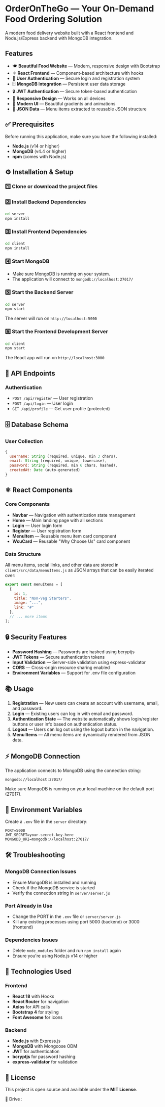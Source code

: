 # OrderOnTheGo — Your On-Demand Food Ordering Solution

A modern food delivery website built with a React frontend and Node.js/Express backend with MongoDB integration.

##  Features

- 🍽️ **Beautiful Food Website** — Modern, responsive design with Bootstrap
- ⚛️ **React Frontend** — Component-based architecture with hooks
- 🔐 **User Authentication** — Secure login and registration system
- 🗄️ **MongoDB Integration** — Persistent user data storage
- 🔒 **JWT Authentication** — Secure token-based authentication
- 📱 **Responsive Design** — Works on all devices
- 🎨 **Modern UI** — Beautiful gradients and animations
- 🔄 **JSON Data** — Menu items extracted to reusable JSON structure

## ✅ Prerequisites

Before running this application, make sure you have the following installed:

- **Node.js** (v14 or higher)
- **MongoDB** (v4.4 or higher)
- **npm** (comes with Node.js)

## ⚙️ Installation & Setup

### 1️⃣ Clone or download the project files

### 2️⃣ Install Backend Dependencies

```bash
cd server
npm install
```

### 3️⃣ Install Frontend Dependencies

```bash
cd client
npm install
```

### 4️⃣ Start MongoDB

- Make sure MongoDB is running on your system.
- The application will connect to `mongodb://localhost:27017/`

### 5️⃣ Start the Backend Server

```bash
cd server
npm start
```

The server will run on `http://localhost:5000`

### 6️⃣ Start the Frontend Development Server

```bash
cd client
npm start
```

The React app will run on `http://localhost:3000`

## 🔗 API Endpoints

### Authentication

- `POST /api/register` — User registration
- `POST /api/login` — User login
- `GET /api/profile` — Get user profile (protected)

## 🗄️ Database Schema

### User Collection

```javascript
{
  username: String (required, unique, min 3 chars),
  email: String (required, unique, lowercase),
  password: String (required, min 6 chars, hashed),
  createdAt: Date (auto-generated)
}
```

## ⚛️ React Components

### Core Components

- **Navbar** — Navigation with authentication state management
- **Home** — Main landing page with all sections
- **Login** — User login form
- **Register** — User registration form
- **MenuItem** — Reusable menu item card component
- **WcuCard** — Reusable "Why Choose Us" card component

### Data Structure

All menu items, social links, and other data are stored in `client/src/data/menuItems.js` as JSON arrays that can be easily iterated over:

```javascript
export const menuItems = [
  {
    id: 1,
    title: "Non-Veg Starters",
    image: "...",
    link: "#"
  },
  // ... more items
];
```

## 🔒 Security Features

- **Password Hashing** — Passwords are hashed using bcryptjs
- **JWT Tokens** — Secure authentication tokens
- **Input Validation** — Server-side validation using express-validator
- **CORS** — Cross-origin resource sharing enabled
- **Environment Variables** — Support for .env file configuration

## 📚 Usage

1. **Registration** — New users can create an account with username, email, and password.
2. **Login** — Existing users can log in with email and password.
3. **Authentication State** — The website automatically shows login/register buttons or user info based on authentication status.
4. **Logout** — Users can log out using the logout button in the navigation.
5. **Menu Items** — All menu items are dynamically rendered from JSON data.

## ⚡ MongoDB Connection

The application connects to MongoDB using the connection string:

```
mongodb://localhost:27017/
```

Make sure MongoDB is running on your local machine on the default port (27017).

## 🔑 Environment Variables

Create a `.env` file in the `server` directory:

```env
PORT=5000
JWT_SECRET=your-secret-key-here
MONGODB_URI=mongodb://localhost:27017/
```

## 🛠️ Troubleshooting

### MongoDB Connection Issues

- Ensure MongoDB is installed and running
- Check if the MongoDB service is started
- Verify the connection string in `server/server.js`

### Port Already in Use

- Change the PORT in the `.env` file or `server/server.js`
- Kill any existing processes using port 5000 (backend) or 3000 (frontend)

### Dependencies Issues

- Delete `node_modules` folder and run `npm install` again
- Ensure you're using Node.js v14 or higher

## 🧰 Technologies Used

### Frontend

- **React 18** with Hooks
- **React Router** for navigation
- **Axios** for API calls
- **Bootstrap 4** for styling
- **Font Awesome** for icons

### Backend

- **Node.js** with Express.js
- **MongoDB** with Mongoose ODM
- **JWT** for authentication
- **bcryptjs** for password hashing
- **express-validator** for validation

## 📄 License

This project is open source and available under the **MIT License**.

🔗 Drive :

